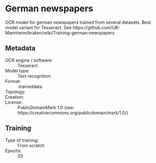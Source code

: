 <link rel="stylesheet" href="../../../../table_hide.css"/>
<div>
   <h1 id="title">German newspapers</h1>
   <p id="paragraph">OCR model for german newspapers trained from several datasets.
Best model variant for Tesseract.
See https://github.com/UB-Mannheim/kraken/wiki/Training-german-newspapers</p>
   <h2>Metadata</h2>
   <dl class="grid">
      <dt id="Language">OCR engine / software:</dt>
      <dd>Tesseract</dd>
      <dt id="Type">Model type:</dt>
      <dd>Text recognition</dd>
      <dt id="Format">Format:</dt>
      <dd>.traineddata</dd>
      <dt id="Topology">Topology:</dt>
      <dd></dd>
      <dt id="Creation">Creation:</dt>
      <dd></dd>
      <dt id="License">License:</dt>
      <dd>PublicDomainMark 1.0 (see: https://creativecommons.org/publicdomain/mark/1.0/)</dd>
   </dl>
   <h2>Training</h2>
   <dl class="grid">
      <dt id="Training-type">Type of training:</dt>
      <dd>From scratch</dd>
      <dt id="Epochs">Epochs:</dt>
      <dd>20</dd>
   </dl> 
</div>

